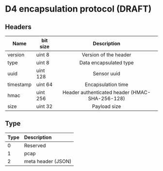# D4 encapsulation protocol (DRAFT)

## Headers

| Name          | bit size  |                               Description                              |
|---------------|-----------|:----------------------------------------------------------------------:|
| version       | uint 8    | Version of the header                                                  |
| type          |  uint 8   | Data encapsulated type                                                 |
| uuid          | uint 128  | Sensor uuid                                                            |
| timestamp     | uint 64   | Encapsulation time                                                     |
| hmac          | uint 256  | Header authenticated header (HMAC-SHA-256-128)                         |
| size          | uint 32   | Payload size                                                           |

## Type

|Type| Description |
|----|:------------|
| 0  | Reserved    |
| 1  | pcap        |
| 2  | meta header (JSON)|

